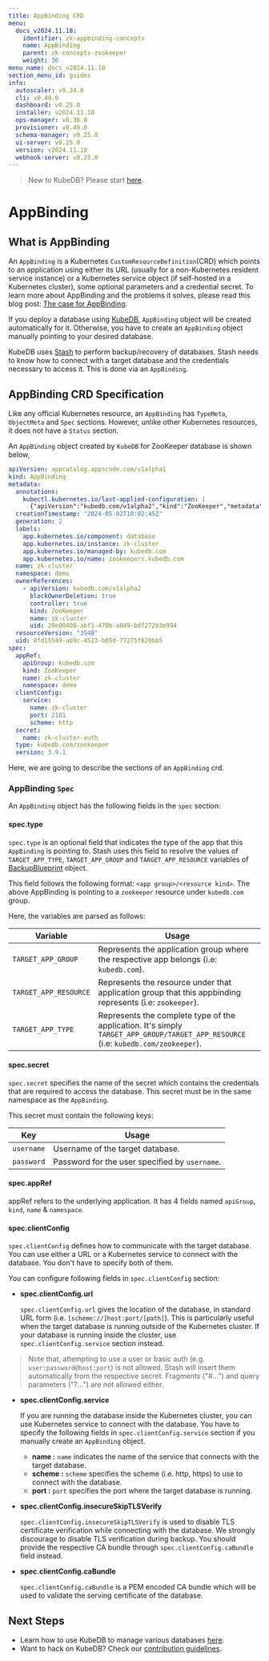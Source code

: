 ```yaml
---
title: AppBinding CRD
menu:
  docs_v2024.11.18:
    identifier: zk-appbinding-concepts
    name: AppBinding
    parent: zk-concepts-zookeeper
    weight: 30
menu_name: docs_v2024.11.18
section_menu_id: guides
info:
  autoscaler: v0.34.0
  cli: v0.49.0
  dashboard: v0.25.0
  installer: v2024.11.18
  ops-manager: v0.36.0
  provisioner: v0.49.0
  schema-manager: v0.25.0
  ui-server: v0.25.0
  version: v2024.11.18
  webhook-server: v0.25.0
---
```


> New to KubeDB? Please start [here](/docs/v2024.11.18/README).

# AppBinding

## What is AppBinding

An `AppBinding` is a Kubernetes `CustomResourceDefinition`(CRD) which points to an application using either its URL (usually for a non-Kubernetes resident service instance) or a Kubernetes service object (if self-hosted in a Kubernetes cluster), some optional parameters and a credential secret. To learn more about AppBinding and the problems it solves, please read this blog post: [The case for AppBinding](https://appscode.com/blog/post/the-case-for-appbinding).

If you deploy a database using [KubeDB](https://kubedb.com/docs/latest/welcome/), `AppBinding` object will be created automatically for it. Otherwise, you have to create an `AppBinding` object manually pointing to your desired database.

KubeDB uses [Stash](https://appscode.com/products/stash/) to perform backup/recovery of databases. Stash needs to know how to connect with a target database and the credentials necessary to access it. This is done via an `AppBinding`.

## AppBinding CRD Specification

Like any official Kubernetes resource, an `AppBinding` has `TypeMeta`, `ObjectMeta` and `Spec` sections. However, unlike other Kubernetes resources, it does not have a `Status` section.

An `AppBinding` object created by `KubeDB` for ZooKeeper database is shown below,

```yaml
apiVersion: appcatalog.appscode.com/v1alpha1
kind: AppBinding
metadata:
  annotations:
    kubectl.kubernetes.io/last-applied-configuration: |
      {"apiVersion":"kubedb.com/v1alpha2","kind":"ZooKeeper","metadata":{"annotations":{},"name":"zk-cluster","namespace":"demo"},"spec":{"podTemplate":{"spec":{"containers":[{"name":"zookeeper","resources":{"requests":{"cpu":"720m","memory":"846Mi"}}}]}},"replicas":3,"serviceTemplates":[{"alias":"primary","spec":{"type":"LoadBalancer"}}],"storage":{"accessModes":["ReadWriteOnce"],"resources":{"requests":{"storage":"1Gi"}},"storageClassName":"standard"},"deletionPolicy":"WipeOut","version":"3.9.1"}}
  creationTimestamp: "2024-05-02T10:02:45Z"
  generation: 2
  labels:
    app.kubernetes.io/component: database
    app.kubernetes.io/instance: zk-cluster
    app.kubernetes.io/managed-by: kubedb.com
    app.kubernetes.io/name: zookeepers.kubedb.com
  name: zk-cluster
  namespace: demo
  ownerReferences:
    - apiVersion: kubedb.com/v1alpha2
      blockOwnerDeletion: true
      controller: true
      kind: ZooKeeper
      name: zk-cluster
      uid: 20e00408-abf1-470b-a049-bdf272b3e994
  resourceVersion: "3548"
  uid: 8fd15549-ab9c-4523-b85d-77275f620bb5
spec:
  appRef:
    apiGroup: kubedb.com
    kind: ZooKeeper
    name: zk-cluster
    namespace: demo
  clientConfig:
    service:
      name: zk-cluster
      port: 2181
      scheme: http
  secret:
    name: zk-cluster-auth
  type: kubedb.com/zookeeper
  version: 3.9.1
```

Here, we are going to describe the sections of an `AppBinding` crd.

### AppBinding `Spec`

An `AppBinding` object has the following fields in the `spec` section:

#### spec.type

`spec.type` is an optional field that indicates the type of the app that this `AppBinding` is pointing to. Stash uses this field to resolve the values of `TARGET_APP_TYPE`, `TARGET_APP_GROUP` and `TARGET_APP_RESOURCE` variables of [BackupBlueprint](https://appscode.com/products/stash/latest/concepts/crds/backupblueprint/) object.

This field follows the following format: `<app group>/<resource kind>`. The above AppBinding is pointing to a `zookeeper` resource under `kubedb.com` group.

Here, the variables are parsed as follows:

|       Variable        | Usage                                                                                                                          |
| --------------------- |--------------------------------------------------------------------------------------------------------------------------------|
| `TARGET_APP_GROUP`    | Represents the application group where the respective app belongs (i.e: `kubedb.com`).                                         |
| `TARGET_APP_RESOURCE` | Represents the resource under that application group that this appbinding represents (i.e: `zookeeper`).                           |
| `TARGET_APP_TYPE`     | Represents the complete type of the application. It's simply `TARGET_APP_GROUP/TARGET_APP_RESOURCE` (i.e: `kubedb.com/zookeeper`). |

#### spec.secret

`spec.secret` specifies the name of the secret which contains the credentials that are required to access the database. This secret must be in the same namespace as the `AppBinding`.

This secret must contain the following keys:

| Key        | Usage                                          |
| ---------- | ---------------------------------------------- |
| `username` | Username of the target database.               |
| `password` | Password for the user specified by `username`. |



#### spec.appRef
appRef refers to the underlying application. It has 4 fields named `apiGroup`, `kind`, `name` & `namespace`.

#### spec.clientConfig

`spec.clientConfig` defines how to communicate with the target database. You can use either a URL or a Kubernetes service to connect with the database. You don't have to specify both of them.

You can configure following fields in `spec.clientConfig` section:

- **spec.clientConfig.url**

  `spec.clientConfig.url` gives the location of the database, in standard URL form (i.e. `[scheme://]host:port/[path]`). This is particularly useful when the target database is running outside of the Kubernetes cluster. If your database is running inside the cluster, use `spec.clientConfig.service` section instead.

> Note that, attempting to use a user or basic auth (e.g. `user:password@host:port`) is not allowed. Stash will insert them automatically from the respective secret. Fragments ("#...") and query parameters ("?...") are not allowed either.

- **spec.clientConfig.service**

  If you are running the database inside the Kubernetes cluster, you can use Kubernetes service to connect with the database. You have to specify the following fields in `spec.clientConfig.service` section if you manually create an `AppBinding` object.

  - **name :** `name` indicates the name of the service that connects with the target database.
  - **scheme :** `scheme` specifies the scheme (i.e. http, https) to use to connect with the database.
  - **port :** `port` specifies the port where the target database is running.

- **spec.clientConfig.insecureSkipTLSVerify**

  `spec.clientConfig.insecureSkipTLSVerify` is used to disable TLS certificate verification while connecting with the database. We strongly discourage to disable TLS verification during backup. You should provide the respective CA bundle through `spec.clientConfig.caBundle` field instead.

- **spec.clientConfig.caBundle**

  `spec.clientConfig.caBundle` is a PEM encoded CA bundle which will be used to validate the serving certificate of the database.

## Next Steps

- Learn how to use KubeDB to manage various databases [here](/docs/v2024.11.18/guides/README).
- Want to hack on KubeDB? Check our [contribution guidelines](/docs/v2024.11.18/CONTRIBUTING).
